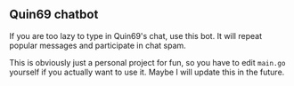 ## Quin69 chatbot

If you are too lazy to type in Quin69's chat, use this bot. It will repeat popular messages and participate in chat spam.

This is obviously just a personal project for fun, so you have to edit `main.go` yourself if you actually want to use it. Maybe I will update this in the future.